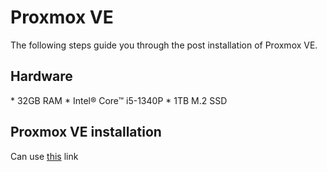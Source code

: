 <a name="readme-top"></a>

# Proxmox VE
  <p align="left">
    The following steps guide you through the post installation of Proxmox VE.
  </p>

## Hardware
  <p align="left">
    * 32GB RAM * Intel® Core™ i5-1340P * 1TB M.2 SSD
  </p>

## Proxmox VE installation
  <p align="left">
    Can use <a href="https://www.youtube.com/watch?v=_u8qTN3cCnQ&t=1026s">this</a> link
  </p>
  


